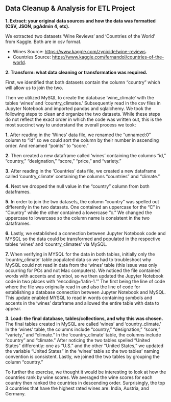 ## Data Cleanup & Analysis for ETL Project 

**1.  Extract: your original data sources and how the data was formatted (CSV, JSON, pgAdmin 4, etc).**

We extracted two datasets ‘Wine Reviews’ and ‘Countries of the World’ from Kaggle. Both are in csv format. 

* Wines Source: https://www.kaggle.com/zynicide/wine-reviews.
* Countries Source: https://www.kaggle.com/fernandol/countries-of-the-world. 
 
**2. Transform: what data cleaning or transformation was required.**

First, we identified that both datasets contain the column “country” which will allow us to join the two. 

Then we utilized MySQL to create the database ‘wine_climate’ with the tables ‘wines’ and ‘country_climates.’ Subsequently read in the csv files in Jupyter Notebook and imported pandas and sqlalchemy. We took the following steps to clean and organize the two datasets. While these steps do not reflect the exact order in which the code was written out, this is the most succinct way to understand the overall process we took:

<space>**1.** After reading in the ‘Wines’ data file, we renamed the “unnamed:0” column to “id” so we could sort the column by their number in ascending order. And renamed “points” to “score.” <br />

**2.** Then created a new dataframe called ‘wines’ containing the columns “id,” “country,” “designation,” “score,” “price,” and “variety.” <br />

**3.** After reading in the ‘Countries’ data file, we created a new dataframe called ‘country_climate’ containing the columns “countries” and “climate.” <br />

**4.** Next we dropped the null value in the “country” column from both dataframes. <br />

**5.** In order to join the two datasets, the column “country” was spelled out differently in the two datasets. One contained an uppercase for the “C” in “Country” while the other contained a lowercase “c.” We changed the uppercase to lowercase so the column name is consistent in the two dataframes. <br />

**6.** Lastly, we established a connection between Jupyter Notebook code and MYSQL so the data could be transformed and populated in the respective tables ‘wines’ and ‘country_climates’ via MySQL.  <br />

**7.** When verifying in MYSQL for the data in both tables, initially only the ‘country_climate’ table populated data so we had to troubleshoot why MySQL could not read in data from the ‘wines’ table (this issue was only occurring for PCs and not Mac computers). We noticed the file contained words with accents and symbol, so we then updated the Jupyter Notebook code in two places with “encoding='latin-1.'” The first being the line of code where the file was originally read in and also the line of code for establishing a database connection between Jupyter Notebook 
and MySQL. This update enabled MYSQL to read in words containing symbols and accents in the ‘wines’ dataframe and allowed the entire table with data to appear. 
 
**3.  Load: the final database, tables/collections, and why this was chosen.**
The final tables created in MySQL are called ‘wines’ and ‘country_climate.’ In the ‘wines’ table, the columns include “country,” “designation,” “score,” “variety,” and “climate.” In the ‘country_climate’ table, the columns include “country” and “climate.” After noticing the two tables spelled “United States” differently: one as “U.S.” and the other “United States,” we updated the variable “United States” in the ‘wines’ table so the two tables’ naming convention is consistent. Lastly, we joined the two tables by grouping the column “country.”

To further the exercise, we thought it would be interesting to look at how the countries rank by wine scores. We averaged the wine scores for each country then ranked the countries in 
descending order. Surprisingly, the top 3 countries that have the highest rated wines are: India, Austria, and Germany. 


 



















